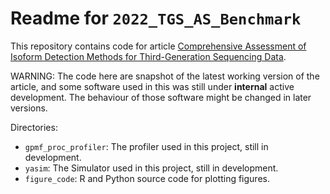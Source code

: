 # Readme for `2022_TGS_AS_Benchmark`

This repository contains code for article [Comprehensive Assessment of Isoform Detection Methods for Third-Generation Sequencing Data](https://doi.org/10.21203/rs.3.rs-2156731/v1).

WARNING: The code here are snapshot of the latest working version of the article, and some software used in this was still under **internal** active development. The behaviour of those software might be changed in later versions.

Directories:

- `gpmf_proc_profiler`: The profiler used in this project, still in development.
- `yasim`: The Simulator used in this project, still in development.
- `figure_code`: R and Python source code for plotting figures.
